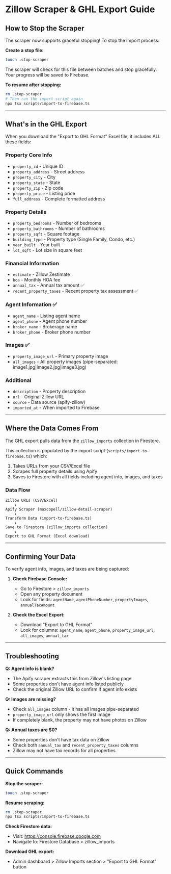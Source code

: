 # Zillow Scraper & GHL Export Guide

## How to Stop the Scraper

The scraper now supports graceful stopping! To stop the import process:

**Create a stop file:**
```bash
touch .stop-scraper
```

The scraper will check for this file between batches and stop gracefully. Your progress will be saved to Firebase.

**To resume after stopping:**
```bash
rm .stop-scraper
# Then run the import script again
npx tsx scripts/import-to-firebase.ts
```

---

## What's in the GHL Export

When you download the "Export to GHL Format" Excel file, it includes ALL these fields:

### Property Core Info
- `property_id` - Unique ID
- `property_address` - Street address
- `property_city` - City
- `property_state` - State
- `property_zip` - Zip code
- `property_price` - Listing price
- `full_address` - Complete formatted address

### Property Details
- `property_bedrooms` - Number of bedrooms
- `property_bathrooms` - Number of bathrooms
- `property_sqft` - Square footage
- `building_type` - Property type (Single Family, Condo, etc.)
- `year_built` - Year built
- `lot_sqft` - Lot size in square feet

### Financial Information
- `estimate` - Zillow Zestimate
- `hoa` - Monthly HOA fee
- `annual_tax` - Annual tax amount ✅
- `recent_property_taxes` - Recent property tax assessment ✅

### Agent Information ✅
- `agent_name` - Listing agent name
- `agent_phone` - Agent phone number
- `broker_name` - Brokerage name
- `broker_phone` - Broker phone number

### Images ✅
- `property_image_url` - Primary property image
- `all_images` - All property images (pipe-separated: image1.jpg|image2.jpg|image3.jpg)

### Additional
- `description` - Property description
- `url` - Original Zillow URL
- `source` - Data source (apify-zillow)
- `imported_at` - When imported to Firebase

---

## Where the Data Comes From

The GHL export pulls data from the `zillow_imports` collection in Firestore.

This collection is populated by the import script (`scripts/import-to-firebase.ts`) which:
1. Takes URLs from your CSV/Excel file
2. Scrapes full property details using Apify
3. Saves to Firestore with all fields including agent info, images, and taxes

### Data Flow

```
Zillow URLs (CSV/Excel)
    ↓
Apify Scraper (maxcopell/zillow-detail-scraper)
    ↓
Transform Data (import-to-firebase.ts)
    ↓
Save to Firestore (zillow_imports collection)
    ↓
Export to GHL Format (Excel download)
```

---

## Confirming Your Data

To verify agent info, images, and taxes are being captured:

1. **Check Firebase Console:**
   - Go to Firestore > `zillow_imports`
   - Open any property document
   - Look for fields: `agentName`, `agentPhoneNumber`, `propertyImages`, `annualTaxAmount`

2. **Check the Excel Export:**
   - Download "Export to GHL Format"
   - Look for columns: `agent_name`, `agent_phone`, `property_image_url`, `all_images`, `annual_tax`

---

## Troubleshooting

**Q: Agent info is blank?**
- The Apify scraper extracts this from Zillow's listing page
- Some properties don't have agent info listed publicly
- Check the original Zillow URL to confirm if agent info exists

**Q: Images are missing?**
- Check `all_images` column - it has all images pipe-separated
- `property_image_url` only shows the first image
- If completely blank, the property may not have photos on Zillow

**Q: Annual taxes are $0?**
- Some properties don't have tax data on Zillow
- Check both `annual_tax` and `recent_property_taxes` columns
- Zillow may not have tax records for all properties

---

## Quick Commands

**Stop the scraper:**
```bash
touch .stop-scraper
```

**Resume scraping:**
```bash
rm .stop-scraper
npx tsx scripts/import-to-firebase.ts
```

**Check Firestore data:**
- Visit: https://console.firebase.google.com
- Navigate to: Firestore Database > zillow_imports

**Download GHL export:**
- Admin dashboard > Zillow Imports section > "Export to GHL Format" button
